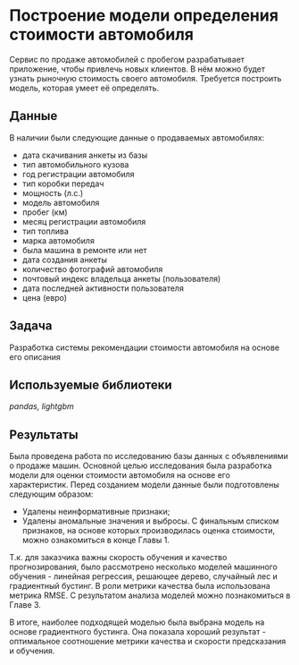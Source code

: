 # Построение модели определения стоимости автомобиля

Сервис по продаже автомобилей с пробегом разрабатывает приложение, чтобы привлечь новых клиентов. В нём можно будет узнать рыночную стоимость своего автомобиля. 
Требуется построить модель, которая умеет её определять.

## Данные

В наличии были следующие данные о продаваемых автомобилях:
- дата скачивания анкеты из базы
- тип автомобильного кузова
- год регистрации автомобиля
- тип коробки передач
- мощность (л.с.)
- модель автомобиля
- пробег (км)
- месяц регистрации автомобиля
- тип топлива
- марка автомобиля
- была машина в ремонте или нет
- дата создания анкеты
- количество фотографий автомобиля
- почтовый индекс владельца анкеты (пользователя)
- дата последней активности пользователя
- цена (евро)

## Задача

Разработка системы рекомендации стоимости автомобиля на основе его описания

## Используемые библиотеки
*pandas, lightgbm*

## Результаты
Была проведена работа по исследованию базы данных с объявлениями о продаже машин.
Основной целью исследования была разработка модели для оценки стоимости автомобиля на основе его характеристик.
Перед созданием модели данные были подготовлены следующим образом:

- Удалены неинформативные признаки;
- Удалены аномальные значения и выбросы.
С финальным списком признаков, на основе которых производилась оценка стоимости, можно ознакомиться в конце Главы 1.

Т.к. для заказчика важны скорость обучения и качество прогнозирования, было рассмотрено несколько моделей машинного обучения - линейная регрессия, решающее дерево, случайный лес и градиентный бустинг. В роли метрики качества была использована метрика RMSE.
С результатом анализа моделей можно познакомиться в Главе 3.

В итоге, наиболее подходящей моделью была выбрана модель на основе градиентного бустинга. Она показала хороший результат - оптимальное соотношение метрики качества и скорости предсказания и обучения.

